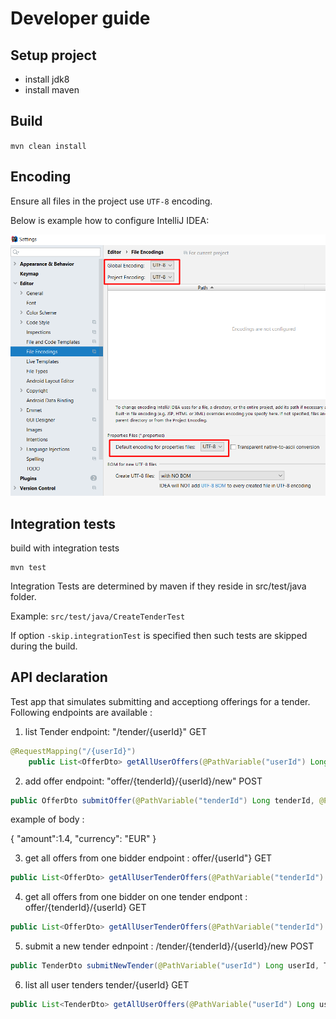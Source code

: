 Developer guide
===============

Setup project
-------------
*   install jdk8
*   install maven

Build
-----

`mvn clean install`

Encoding
--------

Ensure all files in the project use `UTF-8` encoding.

Below is example how to configure IntelliJ IDEA:

![alt_text](images/idea/idea-encoding-config.png)

Integration tests
-----------------

build with integration tests

    mvn test

Integration Tests are determined by maven if they reside in src/test/java folder.

Example: `src/test/java/CreateTenderTest`

If option `-skip.integrationTest` is specified then such tests are skipped during the build.

API declaration
-----------------

Test app that simulates submitting and acceptiong offerings for a tender. 
Following endpoints are available : 

1) list Tender 
endpoint: "/tender/{userId}" GET
```java
@RequestMapping("/{userId}")
    public List<OfferDto> getAllUserOffers(@PathVariable("userId") Long userId)
```
2) add offer 
endpoint: "offer/{tenderId}/{userId}/new" POST
```java
public OfferDto submitOffer(@PathVariable("tenderId") Long tenderId, @PathVariable("userId") Long userId, @RequestBody OfferDto offerDto)
```



example of body : 

{
	"amount":1.4,
	"currency": "EUR"
}


3) get all offers from one bidder
endpoint : offer/{userId"} GET
```java
public List<OfferDto> getAllUserTenderOffers(@PathVariable("tenderId") Long tenderId, @PathVariable("userId") Long userId)
```

4) get all offers from one bidder on one tender 
endpont : offer/{tenderId}/{userId} GET
```java
public List<OfferDto> getAllUserTenderOffers(@PathVariable("tenderId") Long tenderId, @PathVariable("userId") Long userId)
```

5) submit a new tender 
ednpoint : /tender/{tenderId}/{userId}/new POST

```java
public TenderDto submitNewTender(@PathVariable("userId") Long userId, TenderCreationModel tenderDto)
```

6) list all user tenders
tender/{userId} GET
```java
public List<TenderDto> getAllUserOffers(@PathVariable("userId") Long userId) 
```


